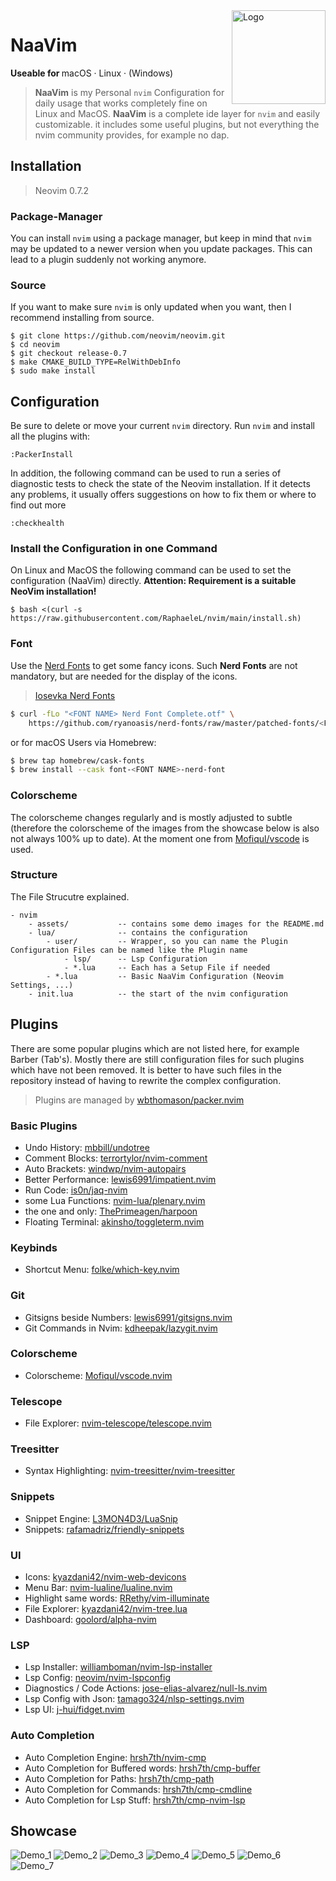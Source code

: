  <img height="150" src="assets/logo.png" align="right" alt="Logo">

# NaaVim

<b>Useable for </b>
macOS · Linux · (Windows)

> **NaaVim** is my Personal `nvim` Configuration for daily usage that works completely fine on Linux and MacOS. **NaaVim** is a complete ide layer for `nvim` and easily customizable. it includes some useful plugins, but not everything the nvim community provides, for example no dap.

## Installation

> Neovim 0.7.2

### Package-Manager

You can install `nvim` using a package manager, but keep in mind that `nvim` may be updated to a newer version when you update packages. This can lead to a plugin suddenly not working anymore.

### Source

If you want to make sure `nvim` is only updated when you want, then I recommend installing from source.

```
$ git clone https://github.com/neovim/neovim.git
$ cd neovim
$ git checkout release-0.7
$ make CMAKE_BUILD_TYPE=RelWithDebInfo
$ sudo make install
```

## Configuration

Be sure to delete or move your current `nvim` directory. Run `nvim` and install all the plugins with:

```
:PackerInstall
```

In addition, the following command can be used to run a series of diagnostic tests to check the state of the Neovim installation. If it detects any problems, it usually offers suggestions on how to fix them or where to find out more

```
:checkhealth
```

### Install the Configuration in one Command

On Linux and MacOS the following command can be used to set the configuration (NaaVim) directly. **Attention: Requirement is a suitable NeoVim installation!**

```
$ bash <(curl -s https://raw.githubusercontent.com/RaphaeleL/nvim/main/install.sh)
```

### Font

Use the [Nerd Fonts](https://www.nerdfonts.com) to get some fancy icons. Such **Nerd Fonts** are not mandatory, but are needed for the display of the icons.

> [Iosevka Nerd Fonts](https://github.com/ryanoasis/nerd-fonts/tree/master/patched-fonts/Iosevka)

```bash
$ curl -fLo "<FONT NAME> Nerd Font Complete.otf" \
    https://github.com/ryanoasis/nerd-fonts/raw/master/patched-fonts/<FONT_PATH>/complete/<FONT_NAME>%20Nerd%20Font%20Complete.otf
```

or for macOS Users via Homebrew:

```bash
$ brew tap homebrew/cask-fonts
$ brew install --cask font-<FONT NAME>-nerd-font
```

### Colorscheme

The colorscheme changes regularly and is mostly adjusted to subtle (therefore the colorscheme of the images from the showcase below is also not always 100% up to date). At the moment one from [Mofiqul/vscode](https://github.com/Mofiqul/vscode.nvim) is used.

### Structure

The File Strucutre explained.

```
- nvim
    - assets/           -- contains some demo images for the README.md
    - lua/              -- contains the configuration
        - user/         -- Wrapper, so you can name the Plugin Configuration Files can be named like the Plugin name
            - lsp/      -- Lsp Configuration
            - *.lua     -- Each has a Setup File if needed
        - *.lua         -- Basic NaaVim Configuration (Neovim Settings, ...)
    - init.lua          -- the start of the nvim configuration
```

## Plugins

There are some popular plugins which are not listed here, for example Barber (Tab's). Mostly there are still configuration files for such plugins which have not been removed. It is better to have such files in the repository instead of having to rewrite the complex configuration.

> Plugins are managed by [wbthomason/packer.nvim](https://github.com/wbthomason/packer.nvim)

### Basic Plugins

- Undo History: [mbbill/undotree](https://github.com/mbbill/undotree)
- Comment Blocks: [terrortylor/nvim-comment](https://github.com/terrortylor/nvim-comment)
- Auto Brackets: [windwp/nvim-autopairs](https://github.com/windwp/nvim-autopairs)
- Better Performance: [lewis6991/impatient.nvim](https://github.com/lewis6991/impatient.nvim)
- Run Code: [is0n/jaq-nvim](https://github.com/is0n/jaq-nvim)
- some Lua Functions: [nvim-lua/plenary.nvim](https://github.com/nvim-lua/plenary.nvim)
- the one and only: [ThePrimeagen/harpoon](https://github.com/ThePrimeagen/harpoon)
- Floating Terminal: [akinsho/toggleterm.nvim](https://github.com/akinsho/toggleterm.nvim)

### Keybinds

- Shortcut Menu: [folke/which-key.nvim](https://github.com/folke/which-key.nvim)

### Git

- Gitsigns beside Numbers: [lewis6991/gitsigns.nvim](https://github.com/lewis6991/gitsigns.nvim)
- Git Commands in Nvim: [kdheepak/lazygit.nvim](https://github.com/kdheepak/lazygit.nvim)

### Colorscheme

- Colorscheme: [Mofiqul/vscode.nvim](https://github.com/Mofiqul/vscode.nvim)

### Telescope

- File Explorer: [nvim-telescope/telescope.nvim](https://github.com/nvim-telescope/telescope.nvim)

### Treesitter

- Syntax Highlighting: [nvim-treesitter/nvim-treesitter](https://github.com/nvim-treesitter/nvim-treesitter)

### Snippets

- Snippet Engine: [L3MON4D3/LuaSnip](https://github.com/L3MON4D3/LuaSnip)
- Snippets: [rafamadriz/friendly-snippets](https://github.com/rafamadriz/friendly-snippets)

### UI

- Icons: [kyazdani42/nvim-web-devicons](https://github.com/kyazdani42/nvim-web-devicons)
- Menu Bar: [nvim-lualine/lualine.nvim](https://github.com/nvim-lualine/lualine.nvim)
- Highlight same words: [RRethy/vim-illuminate](https://github.com/RRethy/vim-illuminate)
- File Explorer: [kyazdani42/nvim-tree.lua](https://github.com/kyazdani42/nvim-tree.lua)
- Dashboard: [goolord/alpha-nvim](https://github.com/goolord/alpha-nvim)

### LSP

- Lsp Installer: [williamboman/nvim-lsp-installer](https://github.com/williamboman/nvim-lsp-installer)
- Lsp Config: [neovim/nvim-lspconfig](https://github.com/neovim/nvim-lspconfig)
- Diagnostics / Code Actions: [jose-elias-alvarez/null-ls.nvim](https://github.com/jose-elias-alvarez/null-ls.nvim)
- Lsp Config with Json: [tamago324/nlsp-settings.nvim](https://github.com/tamago324/nlsp-settings.nvim)
- Lsp UI: [j-hui/fidget.nvim](https://github.com/j-hui/fidget.nvim)

### Auto Completion

- Auto Completion Engine: [hrsh7th/nvim-cmp](https://github.com/hrsh7th/nvim-cmp)
- Auto Completion for Buffered words: [hrsh7th/cmp-buffer](https://github.com/hrsh7th/cmp-buffer)
- Auto Completion for Paths: [hrsh7th/cmp-path](https://github.com/hrsh7th/cmp-path)
- Auto Completion for Commands: [hrsh7th/cmp-cmdline](https://github.com/hrsh7th/cmp-cmdline)
- Auto Completion for Lsp Stuff: [hrsh7th/cmp-nvim-lsp](https://github.com/hrsh7th/cmp-nvim-lsp)

## Showcase

![Demo\_1](./assets/Demo_1.png)
![Demo\_2](./assets/Demo_2.png)
![Demo\_3](./assets/Demo_3.png)
![Demo\_4](./assets/Demo_4.png)
![Demo\_5](./assets/Demo_5.png)
![Demo\_6](./assets/Demo_6.png)
![Demo\_7](./assets/Demo_7.png)
